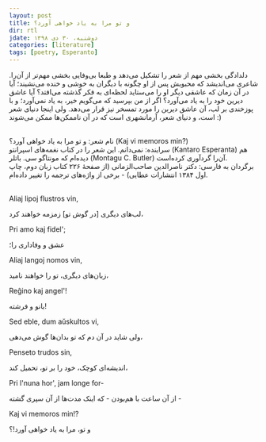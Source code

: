 ```yaml
---
layout: post
title: و تو مرا به یاد خواهی آورد؟
dir: rtl
jdate: دوشنبه، ۳۰ دی ۱۳۹۸
categories: [literature]
tags: [poetry, Esperanto]
---
```


دلدادگی بخشی مهم از شعر را تشکیل می‌دهد و طبعا بی‌وفایی بخشی مهم‌تر از آن‌را. شاعری می‌اندیشد که محبوبش پس از او چگونه با دیگران به خوشی و خنده می‌نشیند؛ آیا در آن زمان که عاشقی دیگر او را می‌ستاید لحظه‌ای به فکر گذشته می‌افتد؟ آیا عاشق دیرین خود را به یاد می‌آورد؟
اگر از من بپرسید که می‌گویم خیر، به یاد نمی‌آورد؛ و با پوزخندی بر لب، آن عاشق دیرین را مورد تمسخر نیز قرار می‌دهد. ولی اینجا دنیای شعر است، و دنیای شعر، آرمانشهری است که در آن ناممکن‌ها ممکن می‌شوند :)<br><br>

نام شعر: و تو مرا به یاد خواهی آورد؟ (Kaj vi memoros min?)<br>
سراینده: نمی‌دانم. این شعر را در کتاب نغمه‌های اسپرانتو (Kantaro Esperanta) هم دیده‌ام که مونتاگو سی. باتلر (Montagu C. Butler) آن‌را گردآوری کرده‌است.<br>
برگردان به فارسی: دکتر ناصرالدین صاحب‌الزمانی (از صفحهٔ ۲۲۶ کتاب زبان دوم، چاپ اول ۱۳۸۴ انتشارات عطایی) - برخی از واژه‌های ترجمه را تغییر داده‌ام.<br><br>


<div class="english-text">
Aliaj lipoj flustros vin,
</div>

لب‌های دیگری [در گوش تو] زمزمه خواهند کرد،<br>

<div class="english-text">
Pri amo kaj fidel';
</div>

عشق و وفاداری را؛<br>

<div class="english-text">
Aliaj langoj nomos vin,
</div>

زبان‌های دیگری، تو را خواهند نامید،<br>

<div class="english-text">
Reĝino kaj angel'!
</div>

بانو و فرشته!<br>

<div class="english-text">
Sed eble, dum aŭskultos vi,
</div>

ولی شاید در آن دم که تو بدان‌ها گوش می‌دهی،<br>

<div class="english-text">
Penseto trudos sin,
</div>

اندیشه‌ای کوچک، خود را بر تو، تحمیل کند،<br>

<div class="english-text">
Pri l'nuna hor', jam longe for-
</div>

از آن ساعت با هم‌بودن - که اینک مدت‌ها از آن سپری گشته -<br>

<div class="english-text">
Kaj vi memoros min!?
</div>

و تو، مرا به یاد خواهی آورد!؟